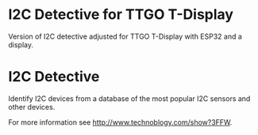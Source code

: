 # I2C Detective for TTGO T-Display
Version of I2C detective adjusted for TTGO T-Display with ESP32 and a display.

# I2C Detective

Identify I2C devices from a database of the most popular I2C sensors and other devices.

For more information see http://www.technoblogy.com/show?3FFW.
